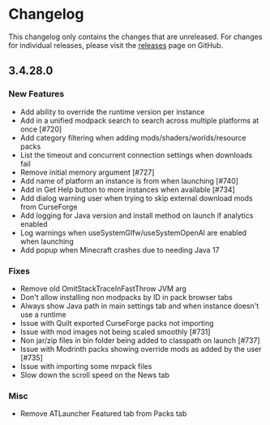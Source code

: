 # Changelog

This changelog only contains the changes that are unreleased. For changes for individual releases, please visit the
[releases](https://github.com/ATLauncher/ATLauncher/releases) page on GitHub.

## 3.4.28.0

### New Features
- Add ability to override the runtime version per instance
- Add in a unified modpack search to search across multiple platforms at once [#720]
- Add category filtering when adding mods/shaders/worlds/resource packs
- List the timeout and concurrent connection settings when downloads fail
- Remove initial memory argument [#727]
- Add name of platform an instance is from when launching [#740]
- Add in Get Help button to more instances when available [#734]
- Add dialog warning user when trying to skip external download mods from CurseForge
- Add logging for Java version and install method on launch if analytics enabled
- Log warnings when useSystemGlfw/useSystemOpenAl are enabled when launching
- Add popup when Minecraft crashes due to needing Java 17

### Fixes
- Remove old OmitStackTraceInFastThrow JVM arg
- Don't allow installing non modpacks by ID in pack browser tabs
- Always show Java path in main settings tab and when instance doesn't use a runtime
- Issue with Quilt exported CurseForge packs not importing
- Issue with mod images not being scaled smoothly [#731]
- Non jar/zip files in bin folder being added to classpath on launch [#737]
- Issue with Modrinth packs showing override mods as added by the user [#735]
- Issue with importing some mrpack files
- Slow down the scroll speed on the News tab

### Misc
- Remove ATLauncher Featured tab from Packs tab